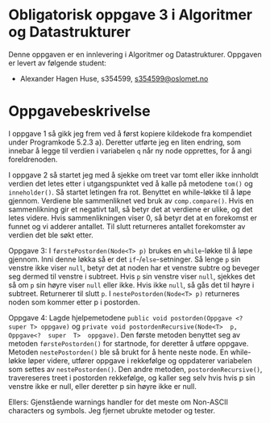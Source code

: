 # Obligatorisk oppgave 3 i Algoritmer og Datastrukturer

Denne oppgaven er en innlevering i Algoritmer og Datastrukturer. 
Oppgaven er levert av følgende student:
* Alexander Hagen Huse, s354599, s354599@oslomet.no


# Oppgavebeskrivelse

I oppgave 1 så gikk jeg frem ved å først kopiere kildekode fra kompendiet under Programkode 5.2.3 a). 
Deretter utførte jeg en liten endring, som innebar å legge til verdien i variabelen `q` 
når ny node opprettes, for å angi foreldrenoden.

I oppgave 2 så startet jeg med å sjekke om treet var tomt eller ikke innholdt
verdien det letes etter i utgangspunktet ved å kalle på metodene `tom()` og
`inneholder()`. Så startet letingen fra rot. Benyttet en while-løkke til å løpe gjennom.
Verdiene ble sammenliknet ved bruk av `comp.compare()`. Hvis en sammenlikning gir et negativt tall, så betyr det at 
verdiene er ulike, og det letes videre. Hvis sammenlikningen viser 0, så betyr det at en forekomst er 
funnet og vi adderer antallet. Til slutt returneres antallet forekomster av verdien det ble søkt etter.

Oppgave 3: I `førstePostorden(Node<T> p)` brukes en `while`-løkke til å løpe gjennom. Inni denne løkka så er det
`if`-/`else`-setninger. Så lenge `p` sin venstre ikke viser `null`, betyr det at noden har et venstre subtre og beveger seg
dermed til venstre i subtreet. Hvis `p` sin venstre viser `null`, sjekkes det så om `p` sin høyre viser `null` eller ikke.
Hvis ikke `null`, så gås det til høyre i subtreet. Returnerer til slutt `p`. I `nestePostorden(Node<T> p)` returneres
noden som kommer etter p i postorden.

Oppgave 4: Lagde hjelpemetodene `public void postorden(Oppgave <? super T> oppgave)` og
`private void postordenRecursive(Node<T>  p,  Oppgave<?  super  T>  oppgave)`. Den første metoden benyttet seg av
metoden `førstePostorden()` for startnode, for deretter å utføre oppgave. Metoden `nestePostorden()` ble så brukt
for å hente neste node. En while-løkke løper videre, utfører oppgave i rekkefølge og oppdaterer variabelen
som settes av `nestePostorden()`. Den andre metoden, `postordenRecursive()`, travereseres treet i postorden rekkefølge,
og kaller seg selv hvis hvis p sin venstre ikke er null, eller deretter p sin høyre ikke er null.


Ellers:
Gjenstående warnings handler for det meste om Non-ASCII characters og symbols. Jeg fjernet ubrukte metoder og tester.